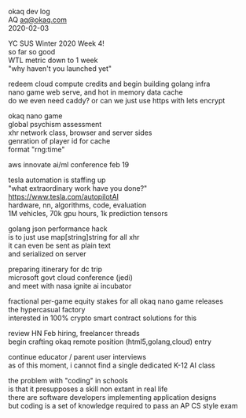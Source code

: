 okaq dev log   
AQ <aq@okaq.com>   
2020-02-03   

YC SUS Winter 2020 Week 4!   
so far so good   
WTL metric down to 1 week   
"why haven't you launched yet"   

redeem cloud compute credits and begin building golang infra   
nano game web serve, and hot in memory data cache   
do we even need caddy? or can we just use https with lets encrypt   

okaq nano game   
global psychism assessment   
xhr network class, browser and server sides   
genration of player id for cache   
format "rng:time"   

aws innovate ai/ml conference feb 19   

tesla automation is staffing up   
"what extraordinary work have you done?"   
https://www.tesla.com/autopilotAI    
hardware, nn, algorithms, code, evaluation   
1M vehicles, 70k gpu hours, 1k prediction tensors   

golang json performance hack   
is to just use map[string]string for all xhr   
it can even be sent as plain text   
and serialized on server    

preparing itinerary for dc trip   
microsoft govt cloud conference (jedi)   
and meet with nasa ignite ai incubator   

fractional per-game equity stakes for all okaq nano game releases   
the hypercasual factory   
interested in 100% crypto smart contract solutions for this   

review HN Feb hiring, freelancer threads   
begin crafting okaq remote position (html5,golang,cloud) entry   

continue educator / parent user interviews   
as of this moment, i cannot find a single dedicated K-12 AI class   

the problem with "coding" in schools   
is that it presupposes a skill non extant in real life   
there are software developers implementing application designs   
but coding is a set of knowledge required to pass an AP CS style exam   



